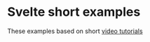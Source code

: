 # Svelte short examples
These examples based on short [video tutorials](https://www.youtube.com/playlist?list=PLcjHRSem_cvP440pjw79kB85Z_7Nn8VqZ)

